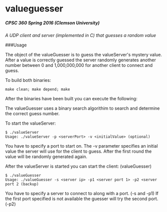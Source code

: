 # valueguesser
##### CPSC 360 Spring 2016 (Clemson University)

_A UDP client and server (implemented in C) that guesses a random value_

###Usage

The object of the valueGuesser is to guess the valueServer's
mystery value. After a value is correctly guessed the server
randomly generates another number between 0 and 1,000,000,000
for another client to connect and guess.

To build both binaries:

```make clean; make depend; make```

After the binaries have been built you can execute the following:

The valueGuesser uses a binary search algorithim to search
and determine the correct guess number.

To start the valueServer:

```
$ ./valueServer 
Usage: ./valueServer -p <serverPort> -v <initialValue> (optional)
```

You have to specify a port to start on. The -v parameter specifies
an initial value the server will use for the client to guess. After
the first round the value will be randomly generated again.

After the valueServer is started you can start the client: (valueGuesser)

```
$ ./valueGuesser
Usage: ./valueGuesser -s <server ip> -p1 <server port 1> -p2 <server port 2 (backup)
```

You have to specify a server to connect to along with a port. (-s and -p1) If the
first port specified is not available the guesser will try the second port. (-p2)
